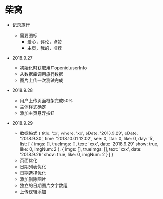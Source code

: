 # 柴窝

+ 记录旅行
  - 需要图标 
    - 爱心，评论，点赞
    - 主页，我的，推荐

+ 2018.9.27
  - 初始化时获取用户openid,userInfo
  - 从数据库调用旅行数据
  - 图片上传一次测试完成

+ 2018.9.28
  - 用户上传页面框架完成50%
  - 主体样式确定
  - 添加主页悬浮按钮  

+ 2018.9.29
  - 数据格式 
      {
        title: 'xx',
        where: 'xx',
        sDate: '2018.9.29',
        eDate: '2018.9.30',
        time: '2018.10.01 12:02',
        see: 0,
        star: 0,
        like: 0,
        day: '5',
        list: [
          {
            imgs: [],
            trueImgs: [],
            text: 'xxx',
            date: '2018.9.29'
            show: true,
            like: 0,
            imgNum: 2
          },
          {
            imgs: [],
            trueImgs: [],
            text: 'xxx',
            date: '2018.9.29'
            show: true,
            like: 0,
            imgNum: 2
          }
        ]
      }
   - 页面优化
   - 日期列表优化
   - 日期选择优化
   - 添加删除图片
   - 独立的日期图片文字数组
   - 上传逻辑添加   

